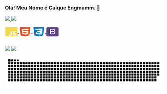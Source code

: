 ### Olá! Meu Nome é Caique Engmamm. 👋
<div>
  <a href="https://github.com/caiqueengmamm">
  <img height="180em" src="https://github-readme-stats.vercel.app/api?username=caiqueengmamm&show_icons=true&theme=gotham&include_all_commits=true&count_private=true"/>
  <img height="180em" src="https://github-readme-stats.vercel.app/api/top-langs/?username=caiqueengmamm&layout=compact&langs_count=7&theme=gotham"/>
</div>
  
<div style="display: inline_block"><br>
  <img align="center" alt="Caique-Js" height="30" width="40" src="https://raw.githubusercontent.com/devicons/devicon/master/icons/javascript/javascript-plain.svg">
  <img align="center" alt="Caique-HTML" height="30" width="40" src="https://raw.githubusercontent.com/devicons/devicon/master/icons/html5/html5-original.svg">
  <img align="center" alt="Caique-CSS" height="30" width="40" src="https://raw.githubusercontent.com/devicons/devicon/master/icons/css3/css3-original.svg">
  <img align="center" alt="Caique-Bootstrap" height="30" width="40" src="https://github.com/devicons/devicon/blob/master/icons/bootstrap/bootstrap-plain.svg">
</div>
  
  ##
    
<div>
  <a href="https://www.instagram.com/caiqueengmamm/" target="_blank"><img src="https://img.shields.io/badge/-Instagram-%23E4405F?style=for-the-             badge&logo=instagram&logoColor=white" target="_blank"></a>
  <a href="https://www.linkedin.com/in/caique-engmamm-3632ab149/" target="_blank"><img src="https://img.shields.io/badge/-LinkedIn-%230077B5?style=for-the- badge&logo=linkedin&logoColor=white" target="_blank"></a> 
 
 ![Snake animation](https://github.com/caiqueengmamm/caiqueengmamm/blob/output/github-contribution-grid-snake.svg)
</div>
